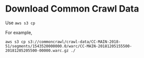 # Download Common Crawl Data

Use `aws s3 cp`

For example,

```
aws s3 cp s3://commoncrawl/crawl-data/CC-MAIN-2018-51/segments/1543520000000.0/warc/CC-MAIN-20181205155500-20181205205500-00000.warc.gz ./
```
